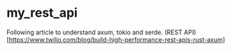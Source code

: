 # my_rest_api
Following article to understand axum, tokio and serde. (REST API)[https://www.twilio.com/blog/build-high-performance-rest-apis-rust-axum]
